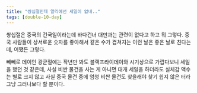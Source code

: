 ```yaml
---
title: "쌍십절인데 알리에선 세일이 없네.."
tags: [double-10-day]
---
```


쌍십절은 중국의 건국일이라는데 바다건너 대만과는 관련이 없다고 하고 뭐 그렇다. 중국 사람들이 상서로운 숫자를 좋아해서 같은 수가 겹쳐지는 이런 날은 좋은 날로 친다는데, 어쨌든 그렇다.

빼빼로 데이인 광군절에는 작년만 봐도 블랙프라이데이와 시기상으로 가깝다보니 세일을 했던 것 같은데, 사실 비싼 물건을 사는 게 아니면 대개 세일을 하더라도 실체감 액수는 별로 크지 않고 사실 중국 물건 중에 엄청 비싼 물건도 찾을래야 찾기 쉽지 않은 터라 그냥 그러나보다 할 뿐이다.

